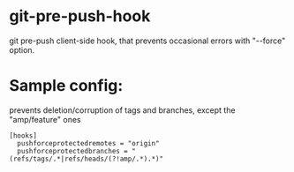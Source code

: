 git-pre-push-hook
=================

git pre-push client-side hook, that prevents occasional errors with "--force" option.

# Sample config:

prevents deletion/corruption of tags and branches, except the "amp/feature" ones

```
[hooks]
  pushforceprotectedremotes = "origin"
  pushforceprotectedbranches = "(refs/tags/.*|refs/heads/(?!amp/.*).*)"
```

